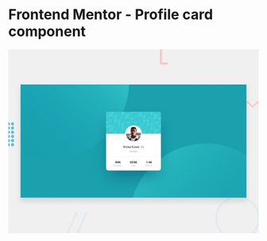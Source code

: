 # Frontend Mentor - Profile card component

![Design preview for the Profile card component coding challenge](./design/desktop-preview.jpg)

